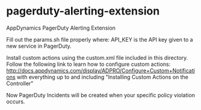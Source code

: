 pagerduty-alerting-extension
============================

AppDynamics PagerDuty Alerting Extension

Fill out the params.sh file properly where:
    API_KEY is the API key given to a new service in PagerDuty.

Install custom actions using the custom.xml file included in this directory. Follow the following link to learn how to configure custom actions:
    http://docs.appdynamics.com/display/ADPRO/Configure+Custom+Notifications
with everything up to and including "Installing Custom Actions on the Controller"

Now PagerDuty Incidents will be created when your specific policy violation occurs.
